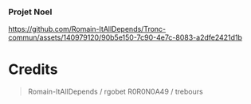 ### Projet Noel


https://github.com/Romain-ItAllDepends/Tronc-commun/assets/140979120/90b5e150-7c90-4e7c-8083-a2dfe2421d1b

# Credits
> Romain-ItAllDepends / rgobet
> R0R0N0A49 / trebours
